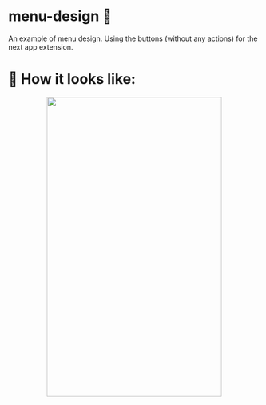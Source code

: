 # menu-design 📱

An example of menu design. Using the buttons (without any actions) for the next app extension.

# 🤔 How it looks like:

<p align="center">
<img src="https://user-images.githubusercontent.com/97057793/184720082-1264eb2b-abf8-412a-8625-29768c0cd348.gif" width = "350", height = "600" />
</p>
